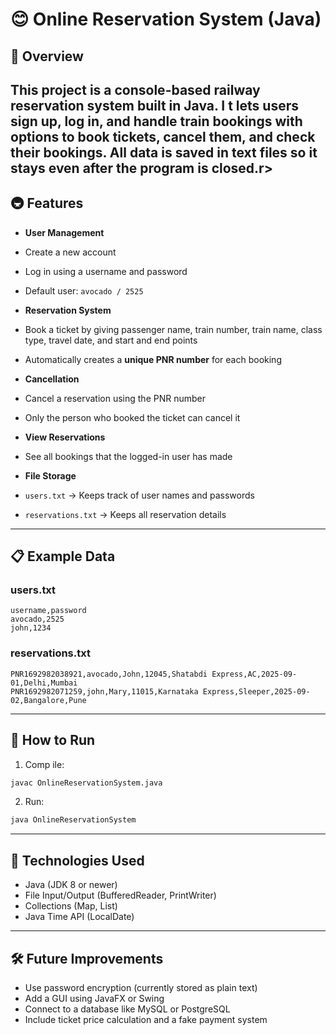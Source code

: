 # 😊 Online Reservation System (Java)

## 📌 Overview
This project is a **console-based railway reservation system** built in Java. I
t lets users sign up, log in, and handle train bookings with options to **book tickets, cancel them, and check their bookings**. All data is saved in text files so it stays even after the program is closed.r>
---

## 🚇 Features
- **User Management**
- Create a new account
- Log in using a username and password
- Default user: `avocado / 2525`

- **Reservation System**
- Book a ticket by giving passenger name, train number, train name, class type, travel date, and start and end points
- Automatically creates a **unique PNR number** for each booking

- **Cancellation**
- Cancel a reservation using the PNR number
- Only the person who booked the ticket can cancel it

- **View Reservations**
- See all bookings that the logged-in user has made

- **File Storage**
- `users.txt` → Keeps track of user names and passwords
- `reservations.txt` → Keeps all reservation details

---

## 📋 Example Data

### users.txt
```
username,password
avocado,2525
john,1234
```

### reservations.txt
```
PNR1692982038921,avocado,John,12045,Shatabdi Express,AC,2025-09-01,Delhi,Mumbai
PNR1692982071259,john,Mary,11015,Karnataka Express,Sleeper,2025-09-02,Bangalore,Pune
```

---

## 🧱 How to Run
1. Comp
ile:
```bash
javac OnlineReservationSystem.java
```
2. Run:

```bash
java OnlineReservationSystem
```

---

## 🧰 Technologies Used
- Java (JDK 8 or newer)
- File Input/Output (BufferedReader, PrintWriter)
- Collections (Map, List)
- Java Time API (LocalDate)

---

## 🛠️ Future Improvements
- Use password encryption (currently stored as plain text)
- Add a GUI using JavaFX or Swing
- Connect to a database like MySQL or PostgreSQL
- Include ticket price calculation and a fake payment system
